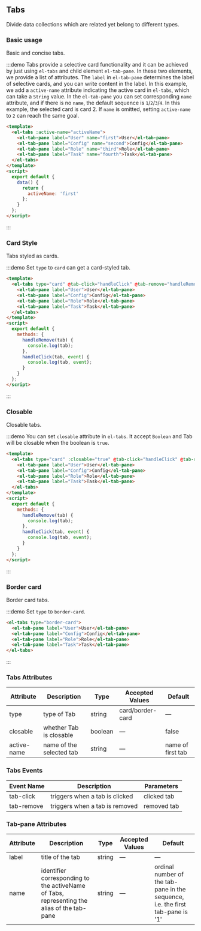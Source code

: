 <script>
  export default {
    data() {
      return {
        activeName: 'first'
      }
    },
    methods: {
      handleRemove(tab) {
        console.log(tab);
      },
      handleClick(tab, event) {
        console.log(tab, event);
      }
    }
  }
</script>

## Tabs

Divide data collections which are related yet belong to different types.

### Basic usage

Basic and concise tabs.

:::demo Tabs provide a selective card functionality and it can be achieved by just using `el-tabs` and child element `el-tab-pane`. In these two elements, we provide a list of attributes. The `label` in `el-tab-pane` determines the label of selective cards, and you can write content in the label. In this example, we add a `active-name` attribute indicating the active card in `el-tabs`, which can take a `String` value. In the `el-tab-pane` you can set corresponding `name` attribute, and if there is no `name`, the default sequence is `1`/`2`/`3`/`4`. In this example, the selected card is card 2. If `name` is omitted, setting `active-name` to `2` can reach the same goal.

```html
<template>
  <el-tabs :active-name="activeName">
    <el-tab-pane label="User" name="first">User</el-tab-pane>
    <el-tab-pane label="Config" name="second">Config</el-tab-pane>
    <el-tab-pane label="Role" name="third">Role</el-tab-pane>
    <el-tab-pane label="Task" name="fourth">Task</el-tab-pane>
  </el-tabs>
</template>
<script>
  export default {
    data() {
      return {
        activeName: 'first'
      };
    }
  };
</script>
```
:::

### Card Style

Tabs styled as cards.

:::demo Set `type` to `card` can get a card-styled tab.

```html
<template>
  <el-tabs type="card" @tab-click="handleClick" @tab-remove="handleRemove">
    <el-tab-pane label="User">User</el-tab-pane>
    <el-tab-pane label="Config">Config</el-tab-pane>
    <el-tab-pane label="Role">Role</el-tab-pane>
    <el-tab-pane label="Task">Task</el-tab-pane>
  </el-tabs>
</template>
<script>
  export default {
    methods: {
      handleRemove(tab) {
        console.log(tab);
      },
      handleClick(tab, event) {
        console.log(tab, event);
      }
    }
  };
</script>
```
:::

### Closable

Closable tabs.

:::demo You can set `closable` attribute in `el-tabs`. It accept `Boolean` and Tab will be closable when the boolean is `true`.

```html
<template>
  <el-tabs type="card" :closable="true" @tab-click="handleClick" @tab-remove="handleRemove">
    <el-tab-pane label="User">User</el-tab-pane>
    <el-tab-pane label="Config">Config</el-tab-pane>
    <el-tab-pane label="Role">Role</el-tab-pane>
    <el-tab-pane label="Task">Task</el-tab-pane>
  </el-tabs>
</template>
<script>
  export default {
    methods: {
      handleRemove(tab) {
        console.log(tab);
      },
      handleClick(tab, event) {
        console.log(tab, event);
      }
    }
  };
</script>
```

:::

### Border card

Border card tabs.

:::demo Set `type` to `border-card`.

```html
<el-tabs type="border-card">
  <el-tab-pane label="User">User</el-tab-pane>
  <el-tab-pane label="Config">Config</el-tab-pane>
  <el-tab-pane label="Role">Role</el-tab-pane>
  <el-tab-pane label="Task">Task</el-tab-pane>
</el-tabs>
```

:::

### Tabs Attributes
| Attribute      | Description          | Type      | Accepted Values       | Default  |
|---------- |-------- |---------- |-------------  |-------- |
| type     | type of Tab | string   | card/border-card  |     —    |
| closable  | whether Tab is closable | boolean   | — |  false  |
| active-name  | name of the selected tab  | string   |  —  |  name of first tab |

### Tabs Events
| Event Name | Description | Parameters |
|---------- |-------- |---------- |
| tab-click  | triggers when a tab is clicked | clicked tab |
| tab-remove  | triggers when a tab is removed  | removed tab |

### Tab-pane Attributes
| Attribute      | Description          | Type      | Accepted Values       | Default  |
|---------- |-------- |---------- |-------------  |-------- |
| label     | title of the tab   | string   | — |    —     |
| name      | identifier corresponding to the activeName of Tabs, representing the alias of the tab-pane | string | — | ordinal number of the tab-pane in the sequence, i.e. the first tab-pane is '1' |
